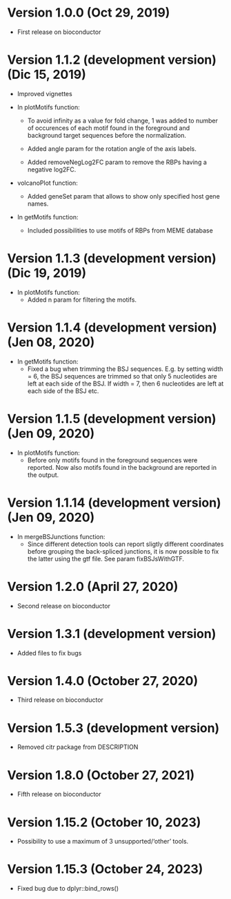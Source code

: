 # Version 1.0.0 (Oct 29, 2019)

-   First release on bioconductor

# Version 1.1.2 (development version) (Dic 15, 2019)

-   Improved vignettes

-   In plotMotifs function:

    -   To avoid infinity as a value for fold change, 1 was added to
        number of occurences of each motif found in the foreground and
        background target sequences before the normalization.

    -   Added angle param for the rotation angle of the axis labels.

    -   Added removeNegLog2FC param to remove the RBPs having a negative
        log2FC.

-   volcanoPlot function:

    -   Added geneSet param that allows to show only specified host gene
        names.

-   In getMotifs function:

    -   Included possibilities to use motifs of RBPs from MEME database

# Version 1.1.3 (development version) (Dic 19, 2019)

-   In plotMotifs function:
    -   Added n param for filtering the motifs.

# Version 1.1.4 (development version) (Jen 08, 2020)

-   In getMotifs function:
    -   Fixed a bug when trimming the BSJ sequences. E.g. by setting
        width = 6, the BSJ sequences are trimmed so that only 5
        nucleotides are left at each side of the BSJ. If width = 7, then
        6 nucleotides are left at each side of the BSJ etc.

# Version 1.1.5 (development version) (Jen 09, 2020)

-   In plotMotifs function:
    -   Before only motifs found in the foreground sequences were
        reported. Now also motifs found in the background are reported
        in the output.

# Version 1.1.14 (development version) (Jen 09, 2020)

-   In mergeBSJunctions function:
    -   Since different detection tools can report sligtly different
        coordinates before grouping the back-spliced junctions, it is
        now possible to fix the latter using the gtf file. See param
        fixBSJsWithGTF.

# Version 1.2.0 (April 27, 2020)

-   Second release on bioconductor

# Version 1.3.1 (development version)

-   Added files to fix bugs

# Version 1.4.0 (October 27, 2020)

-   Third release on bioconductor

# Version 1.5.3 (development version)

-   Removed citr package from DESCRIPTION

# Version 1.8.0 (October 27, 2021)

-   Fifth release on bioconductor

# Version 1.15.2 (October 10, 2023)

-   Possibility to use a maximum of 3 unsupported/‘other’ tools.

# Version 1.15.3 (October 24, 2023)

-   Fixed bug due to dplyr::bind\_rows()
